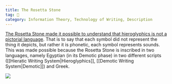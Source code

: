 ```yaml
---
title: The Rosetta Stone
tag: 🌿 
category: Information Theory, Technology of Writing, Description
---
```


[The Rosetta Stone made it possible to understand that hieroglyphics is not a pictorial language](https://www.khanacademy.org/computing/computer-science/informationtheory/info-theory/v/rosetta-stone-196-b-c-e). That is to say that each symbol did not represent the thing it depicts, but rather it is phonetic, each symbol represents sounds. This was made possible because the Rosetta Stone is inscribed in two languages, namely Egyptian (in its Demotic phase) in two different scripts ([[Hieratic Writing System|Hieroglyphics]], [[Demotic Writing System|Demotic]]) and Greek.

![](https://upload.wikimedia.org/wikipedia/commons/2/23/Rosetta_Stone.JPG)